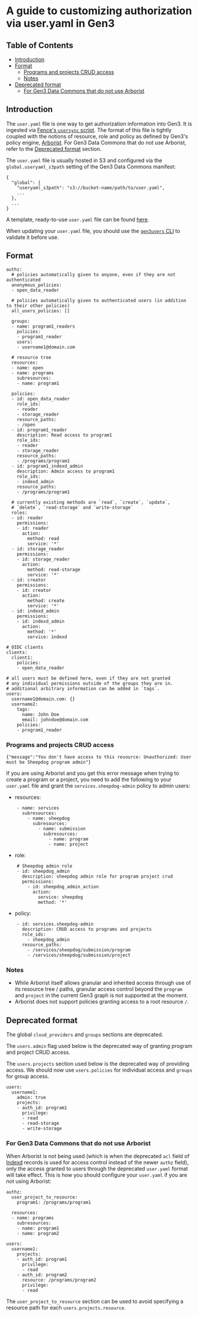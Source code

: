 # A guide to customizing authorization via user.yaml in Gen3

## Table of Contents

- [Introduction](#introduction)
- [Format](#format)
  - [Programs and projects CRUD access](#programs-and-projects-crud-access)
  - [Notes](#notes)
- [Deprecated format](#deprecated-format)
  - [For Gen3 Data Commons that do not use Arborist](#for-gen3-data-commons-that-do-not-use-arborist)

## Introduction

The `user.yaml` file is one way to get authorization information into Gen3. It is ingested via [Fence's `usersync` script](usersync.md). The format of this file is tightly coupled with the notions of resource, role and policy as defined by Gen3's policy engine, [Arborist](https://github.com/uc-cdis/arborist#arborist). For Gen3 Data Commons that do not use Arborist, refer to the [Deprecated format](#deprecated-format) section.

The `user.yaml` file is usually hosted in S3 and configured via the `global.useryaml_s3path` setting of the Gen3 Data Commons manifest:
```
{
  "global": {
    "useryaml_s3path": "s3://bucket-name/path/to/user.yaml",
    ...
  },
  ...
}
```

A template, ready-to-use `user.yaml` file can be found [here](base_user.yaml).

When updating your `user.yaml` file, you should use the [`gen3users` CLI](https://github.com/uc-cdis/gen3users#gen3users) to validate it before use.

## Format

```
authz:
  # policies automatically given to anyone, even if they are not authenticated
  anonymous_policies:
  - open_data_reader

  # policies automatically given to authenticated users (in addition to their other policies)
  all_users_policies: []

  groups:
  - name: program1_readers
    policies:
    - program1_reader
    users:
    - username1@domain.com

  # resource tree
  resources:
  - name: open
  - name: programs
    subresources:
    - name: program1

  policies:
  - id: open_data_reader
    role_ids:
    - reader
    - storage_reader
    resource_paths:
    - /open
  - id: program1_reader
    description: Read access to program1
    role_ids:
    - reader
    - storage_reader
    resource_paths:
    - /programs/program1
  - id: program1_indexd_admin
    description: Admin access to program1
    role_ids:
    - indexd_admin
    resource_paths:
    - /programs/program1

  # currently existing methods are `read`, `create`, `update`,
  # `delete`, `read-storage` and `write-storage`
  roles:
  - id: reader
    permissions:
    - id: reader
      action:
        method: read
        service: '*'
  - id: storage_reader
    permissions:
    - id: storage_reader
      action:
        method: read-storage
        service: '*'
  - id: creator
    permissions:
    - id: creator
      action:
        method: create
        service: '*'
  - id: indexd_admin
    permissions:
    - id: indexd_admin
      action:
        method: '*'
        service: indexd

# OIDC clients
clients:
  client1:
    policies:
    - open_data_reader

# all users must be defined here, even if they are not granted
# any individual permissions outside of the groups they are in.
# additional arbitrary information can be added in `tags`.
users:
  username1@domain.com: {}
  username2:
    tags:
      name: John Doe
      email: johndoe@domain.com
    policies:
    - program1_reader
```

### Programs and projects CRUD access

```
{"message":"You don't have access to this resource: Unauthorized: User must be Sheepdog program admin"}
```

If you are using Arborist and you get this error message when trying to create a program or a project, you need to add the following to your `user.yaml` file and grant the `services.sheepdog-admin` policy to admin users:

- resources:
```
    - name: services
      subresources:
        - name: sheepdog
          subresources:
            - name: submission
              subresources:
                - name: program
                - name: project
```

- role:
```
    # Sheepdog admin role
    - id: sheepdog_admin
      description: sheepdog admin role for program project crud
      permissions:
        - id: sheepdog_admin_action
          action:
            service: sheepdog
            method: '*'
```

- policy:
```
    - id: services.sheepdog-admin
      description: CRUD access to programs and projects
      role_ids:
        - sheepdog_admin
      resource_paths:
        - /services/sheepdog/submission/program
        - /services/sheepdog/submission/project
```

### Notes

- While Arborist itself allows granular and inherited access through use of its resource tree / paths, granular access control beyond the `program` and `project` in the current Gen3 graph is not supported at the moment.
- Arborist does not support policies granting access to a root resource `/`.

## Deprecated format

The global `cloud_providers` and `groups` sections are deprecated.

The `users.admin` flag used below is the deprecated way of granting program and project CRUD access.

The `users.projects` section used below is the deprecated way of providing access. We should now use `users.policies` for individual access and `groups` for group access.

```
users:
  username1:
    admin: true
    projects:
    - auth_id: program1
      privilege:
      - read
      - read-storage
      - write-storage
```

### For Gen3 Data Commons that do not use Arborist

When Arborist is not being used (which is when the deprecated `acl` field of [Indexd](https://github.com/uc-cdis/indexd) records is used for access control instead of the newer `authz` field), only the access granted to users through the deprecated `user.yaml` format will take effect. This is how you should configure your `user.yaml` if you are not using Arborist:

```
authz:
  user_project_to_resource:
    program1: /programs/program1

  resources:
  - name: programs
    subresources:
    - name: program1
    - name: program2
  
users:
  username1:
    projects:
    - auth_id: program1
      privilege:
      - read
    - auth_id: program2
      resource: /programs/program2
      privilege:
      - read
```

The `user_project_to_resource` section can be used to avoid specifying a resource path for each `users.projects.resource`.
